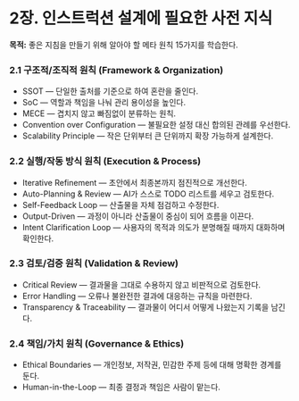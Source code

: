 # 2장. 인스트럭션 설계에 필요한 사전 지식
**목적:** 좋은 지침을 만들기 위해 알아야 할 메타 원칙 15가지를 학습한다.

### 2.1 구조적/조직적 원칙 (Framework & Organization)
- SSOT — 단일한 출처를 기준으로 하여 혼란을 줄인다.
- SoC — 역할과 책임을 나눠 관리 용이성을 높인다.
- MECE — 겹치지 않고 빠짐없이 분류하는 원칙.
- Convention over Configuration — 불필요한 설정 대신 합의된 관례를 우선한다.
- Scalability Principle — 작은 단위부터 큰 단위까지 확장 가능하게 설계한다.

### 2.2 실행/작동 방식 원칙 (Execution & Process)
- Iterative Refinement — 초안에서 최종본까지 점진적으로 개선한다.
- Auto-Planning & Review — AI가 스스로 TODO 리스트를 세우고 검토한다.
- Self-Feedback Loop — 산출물을 자체 점검하고 수정한다.
- Output-Driven — 과정이 아니라 산출물이 중심이 되어 흐름을 이끈다.
- Intent Clarification Loop — 사용자의 목적과 의도가 분명해질 때까지 대화하며 확인한다.

### 2.3 검토/검증 원칙 (Validation & Review)
- Critical Review — 결과물을 그대로 수용하지 않고 비판적으로 검토한다.
- Error Handling — 오류나 불완전한 결과에 대응하는 규칙을 마련한다.
- Transparency & Traceability — 결과물이 어디서 어떻게 나왔는지 기록을 남긴다.

### 2.4 책임/가치 원칙 (Governance & Ethics)
- Ethical Boundaries — 개인정보, 저작권, 민감한 주제 등에 대해 명확한 경계를 둔다.
- Human-in-the-Loop — 최종 결정과 책임은 사람이 맡는다.